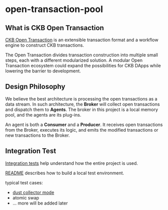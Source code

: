 # open-transaction-pool

## What is CKB Open Transaction

[CKB Open Transaction](https://github.com/nervosnetwork/rfcs/pull/406) is an extensible transaction format and a workflow engine to construct CKB transactions.

The Open Transaction divides transaction construction into multiple small steps, each with a different modularized solution. A modular Open Transaction ecosystem could expand the possibilities for CKB DApps while lowering the barrier to development.

## Design Philosophy

We believe the best architecture is processing the open transactions as a data stream. In such architecture, the **Broker** will collect open transactions and dispatch them to **Agents**. The broker in this project is a local memory pool, and the agents are its plug-ins.

An agent is both a **Consumer** and a **Producer**. It receives open transactions from the Broker, executes its logic, and emits the modified transactions or new transactions to the Broker.

## Integration Test

[Integration tests](./integration-test/) help understand how the entire project is used.

[README](./integration-test/README.md) describes how to build a local test environment.

typical test cases: 

- [dust collector mode](./integration-test/src/tests/payment/dust_collector.rs)
- atomic swap
- ... more will be added later

